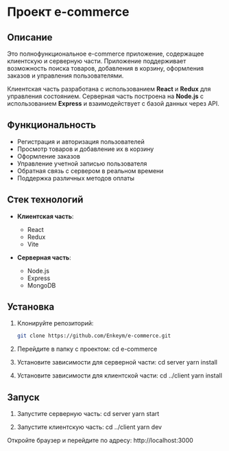 # Проект e-commerce

## Описание
Это полнофункциональное e-commerce приложение, содержащее клиентскую и серверную части. Приложение поддерживает возможность поиска товаров, добавления в корзину, оформления заказов и управления пользователями.

Клиентская часть разработана с использованием **React** и **Redux** для управления состоянием. Серверная часть построена на **Node.js** с использованием **Express** и взаимодействует с базой данных через API.

## Функциональность
- Регистрация и авторизация пользователей
- Просмотр товаров и добавление их в корзину
- Оформление заказов
- Управление учетной записью пользователя
- Обратная связь с сервером в реальном времени
- Поддержка различных методов оплаты

## Стек технологий
- **Клиентская часть**:
  - React
  - Redux
  - Vite

- **Серверная часть**:
  - Node.js
  - Express
  - MongoDB

## Установка

1. Клонируйте репозиторий:
   ```bash
   git clone https://github.com/Enkeym/e-commerce.git
   
2. Перейдите в папку с проектом:
  cd e-commerce

3. Установите зависимости для серверной части:
   cd server
   yarn install
   
4. Установите зависимости для клиентской части:
  cd ../client
  yarn install

## Запуск

1. Запустите серверную часть:
  cd server
  yarn start

2. Запустите клиентскую часть:
  cd ../client
  yarn dev

Откройте браузер и перейдите по адресу:
  http://localhost:3000
